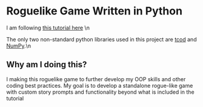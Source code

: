 # Roguelike Game Written in Python
I am following [this tutorial here](http://rogueliketutorials.com/tutorials/tcod/v2/part-1/) \n

The only two non-standard python libraries used in this project are [tcod](https://python-tcod.readthedocs.io/en/latest/index.html) and [NumPy](https://numpy.org/doc/).\n

## Why am I doing this?
I making this roguelike game to further develop my OOP skills and other coding best practices. My goal is to develop a standalone rogue-like game with custom story prompts and functionality beyond what is included in the tutorial

